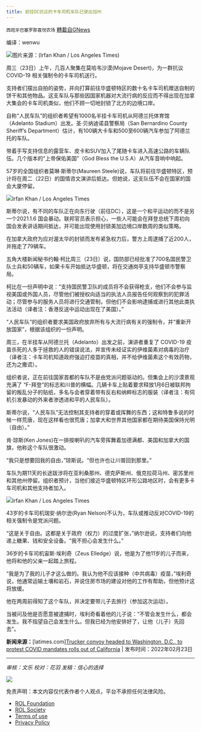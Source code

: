 ```yaml
---
title: 前往DC抗议的卡车司机车队已驶出加州
---
```

`西班牙巴塞罗那喜悦农场` [轉載自GNews](https://gnews.org/zh-hans/2064199/)

编译：wenwu

![](https://assets.gnews.org/wp-content/uploads/2022/02/image0-1-11.jpg)图片来源：(Irfan Khan / Los Angeles Times)

周三（23日）上午，几百人聚集在莫哈韦沙漠(Mojave Desert)，为一群抗议 COVID-19 相关强制令的卡车司机送行。

支持者们摆出自拍的姿势，并向打算前往华盛顿特区的数十名卡车司机赠送自制的饼干和其他物品。这支车队与那些因国家机器对大流行病的反应而不得出现在加拿大集会的卡车司机类似，他们不顾一切地封锁了北方的边境口岸。

自称“人民车队”的组织者希望有1000名半挂卡车司机从阿德兰托体育馆（Adelanto Stadium）出发。圣·贝纳迪诺县警察局（San Bernardino County Sheriff’s Department）估计，有100辆大卡车和500至600辆汽车参加了阿德兰托的车队。

带着手写支持信息的露营车、皮卡和SUV加入了尾随卡车进入高速公路的车辆队伍。几个版本的“上帝保佑美国”（God Bless the U.S.A）从汽车音响中响起。

57岁的全国组织者莫琳·斯蒂尔(Maureen Steele)说，车队将前往华盛顿特区，预计将在周二（22日）的国情咨文演讲后抵达。但她说，这支队伍不会在国家的国会大厦停留。

![](https://assets.gnews.org/wp-content/uploads/2022/02/unknown-3-17-edited.png)Irfan Khan / Los Angeles Times

斯蒂尔说，有不同的车队正在向东行驶（前往DC），这是一个和平运动的而不是另一个2021.1.6 国会暴动。联邦官员表示担心，一些人可能会在拜登总统下周初向国会发表讲话期间抵达，并可能出现使用封锁美加边境口岸数周的类似策略。

在加拿大政府为应对渥太华的封锁而发布紧急权力后，警方上周逮捕了近200人，并拖走了79辆车。

五角大楼新闻秘书约翰·柯比周三（23日）说，国防部已经批准了700名国民警卫队士兵和50辆车，如果卡车开始抵达华盛顿，将在交通岗亭支持华盛顿市警察局。

柯比在一份声明中说：“支持国民警卫队的成员将不会获得枪支，他们不会参与监视美国或外国人员，尽管他们被授权向适当的执法人员报告任何观察到的犯罪活动；尽管参与的服务人员将进行交通管制，但他们不会影响逮捕或进行其他此类执法活动（译者注：香港反送中运动出现在了美国）。”

“人民车队”的组织者要求美国政府放弃所有与大流行病有关的强制令，并“重新开放国家”，根据该组织的一份声明。

周三，在半挂车从阿德兰托（Adelanto）出发之前，演讲者重复了 COVID-19 疫苗杀死的人多于拯救的人的错误说法，并宣传未经证实的伊维菌素对病毒的治疗（译者注：卡车司机知道政府强迫打疫苗的真相，并不给伊维菌素这个有效药物，还为之撒谎）。

组织者说，正在前往国家首都的车队不是由党派问题驱动的。但集会上的沙漠景观充满了 “F-拜登”的标志和川普的横幅。几辆卡车上贴着要求释放1月6日被联邦拘留的叛乱分子的贴纸，多名与会者穿着带有反右和纳粹标志的服装（译者注：有伺机引发暴动的外来者渗透进和平的人民车队）。

斯蒂尔说，“人民车队”无法控制其支持者的穿着或挥舞的东西；这和特鲁多说的时候一样荒唐，现在这样看也很荒唐；加拿大和世界其他国家都在期待美国保持光明（自由）。”

肯·琼斯(Ken Jones)在一排按喇叭的汽车旁挥舞着加德满都、美国和加拿大的国旗，他称这个车队很激动。

“我只是想要回我的自由，”琼斯说。“但也许也让川普回到那里。”

车队为期11天的长途跋涉将在亚利桑那州、德克萨斯州、俄克拉荷马州、密苏里州和其他州停留。组织者预计，当他们接近华盛顿特区环形公路地区时，会有更多卡车司机和其他支持者加入。

![](https://assets.gnews.org/wp-content/uploads/2022/02/unknown-4-12-edited.png)Irfan Khan / Los Angeles Times

43岁的卡车司机瑞安·纳尔逊(Ryan Nelson)不认为，车队或推动反对COVID-19的相关强制令是党派问题。

“这是关于自由。这都是关于政府（权力）的过度扩张，”纳尔逊说，支持者们向他递上糖果、钱和安全设备。“我不担心会发生什么。”

36岁的卡车司机宙斯·埃利奇（Zeus Elledge）说，他是为了他11岁的儿子而来，他将和他的父亲一起踏上旅程。

“我是为了我的儿子才这么做的。我认为他不应该接种（中共病毒）疫苗，”埃利奇说，他通常运输土壤和岩石，并说住房市场的建设对他的工作有帮助，但他预计这将放缓。

他在两周前得知了这个车队，并决定要带儿子去旅行（参加这次运动）。

当被问及他是否愿意被逮捕时，埃利奇看着他的儿子说：“不管会发生什么，都会发生。我不指望自己会发生什么。但我已经为他安排好了，让他（儿子）先回去”。

**新闻来源：**[latimes.com][Trucker convoy headed to Washington, D.C., to protest COVID mandates rolls out of California](https://www.latimes.com/california/story/2022-02-23/trucker-convoy-headed-to-washington-rolls-out-of-california?utm_source=facebook&amp;utm_medium=news_tab) | 发布时间：2022年02月23日

* * *

*审核：文乐*
*校对：花羽*
*发稿：信心的选择*

![](https://assets.gnews.org/wp-content/uploads/2022/02/GNEWS_CH.-1-3-4.jpeg)

 

免责声明：本文内容仅代表作者个人观点，平台不承担任何法律风险。

- [ROL Foundation](https://rolfoundation.org/)
- [ROL Society](https://rolsociety.org/)
- [Terms of use](https://gnews.org/terms-of-use-3/)
- [Privacy Policy](https://gnews.org/privacy-policy/)
